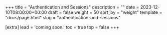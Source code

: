 +++
title = "Authentication and Sessions"
description = ""
date = 2023-12-10T08:00:00+00:00
draft = false
weight = 50
sort_by = "weight"
template = "docs/page.html"
slug = "authentication-and-sessions"

[extra]
lead = 'coming soon.'
toc = true
top = false
+++

